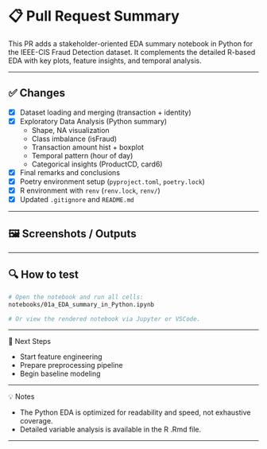 # 📋 Pull Request Summary

<!-- Briefly describe what this PR does and why. -->

This PR adds a stakeholder-oriented EDA summary notebook in Python for the IEEE-CIS Fraud Detection dataset. It complements the detailed R-based EDA with key plots, feature insights, and temporal analysis.

---

## ✅ Changes

- [x] Dataset loading and merging (transaction + identity)
- [x] Exploratory Data Analysis (Python summary)
  - Shape, NA visualization
  - Class imbalance (isFraud)
  - Transaction amount hist + boxplot
  - Temporal pattern (hour of day)
  - Categorical insights (ProductCD, card6)
- [x] Final remarks and conclusions
- [x] Poetry environment setup (`pyproject.toml`, `poetry.lock`)
- [x] R environment with `renv` (`renv.lock`, `renv/`)
- [x] Updated `.gitignore` and `README.md`

---

## 🖼️ Screenshots / Outputs

<!-- Add any key outputs or screenshots if applicable -->

---

## 🔍 How to test

```bash
# Open the notebook and run all cells:
notebooks/01a_EDA_summary_in_Python.ipynb

# Or view the rendered notebook via Jupyter or VSCode.
```

---

🚀 Next Steps
- Start feature engineering
- Prepare preprocessing pipeline
- Begin baseline modeling

---

💡 Notes
- The Python EDA is optimized for readability and speed, not exhaustive coverage.
- Detailed variable analysis is available in the R .Rmd file.

---
